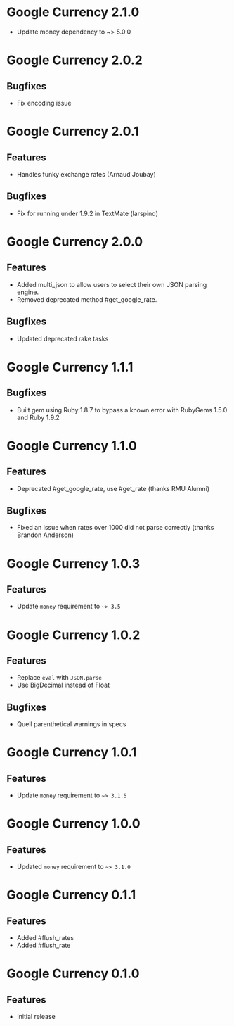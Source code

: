 Google Currency 2.1.0
=====================

- Update money dependency to ~> 5.0.0

Google Currency 2.0.2
=====================

Bugfixes
--------
 - Fix encoding issue

Google Currency 2.0.1
=====================

Features
--------
 - Handles funky exchange rates (Arnaud Joubay)

Bugfixes
--------
 - Fix for running under 1.9.2 in TextMate (larspind)

Google Currency 2.0.0
=====================

Features
--------
 - Added multi_json to allow users to select their own JSON parsing engine.
 - Removed deprecated method #get_google_rate.

Bugfixes
--------
 - Updated deprecated rake tasks

Google Currency 1.1.1
=====================

Bugfixes
--------
 - Built gem using Ruby 1.8.7 to bypass a known error with RubyGems 1.5.0 and
   Ruby 1.9.2

Google Currency 1.1.0
=====================

Features
--------
 - Deprecated #get_google_rate, use #get_rate (thanks RMU Alumni)

Bugfixes
---------
 - Fixed an issue when rates over 1000 did not parse correctly (thanks Brandon
   Anderson)

Google Currency 1.0.3
=====================

Features
--------
 - Update `money` requirement to `~> 3.5`

Google Currency 1.0.2
=====================

Features
--------
 - Replace `eval` with `JSON.parse`
 - Use BigDecimal instead of Float

Bugfixes
--------
 - Quell parenthetical warnings in specs

Google Currency 1.0.1
=====================

Features
--------
 - Update `money` requirement to `~> 3.1.5`

Google Currency 1.0.0
=====================

Features
--------
 - Updated `money` requirement to `~> 3.1.0`

Google Currency 0.1.1
=====================

Features
--------
 - Added #flush_rates
 - Added #flush_rate

Google Currency 0.1.0
=====================

Features
--------
 - Initial release
